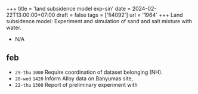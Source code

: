 +++
title = 'land subsidence model exp-sin'
date = 2024-02-22T13:00:00+07:00
draft = false
tags = ['fi4092']
url = '1964'
+++
Land subsidence model: Experiment and simulation of sand and salt mixture with water.
<!--more-->

+ N/A


## feb
+ `29-thu` `1000` Require coordination of dataset belonging (NH).
+ `28-wed` `1420` Inform Alloy data on Banyumas site, 
+ `22-thu` `1300` Report of preliminary experiment with 

